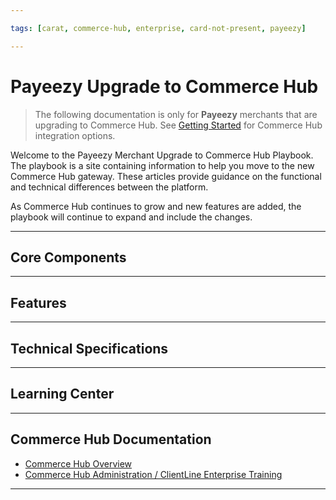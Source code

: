 ```yaml
---

tags: [carat, commerce-hub, enterprise, card-not-present, payeezy]

---
```


# Payeezy Upgrade to Commerce Hub

<!-- theme: danger -->
> The following documentation is only for **Payeezy** merchants that are upgrading to Commerce Hub. See [Getting Started](?path=docs/Getting-Started/Getting-Started-General.md) for Commerce Hub integration options.

Welcome to the Payeezy Merchant Upgrade to Commerce Hub Playbook.  The playbook is a site containing information to help you move to the new Commerce Hub gateway. These articles provide guidance on the functional and technical differences between the platform.

As Commerce Hub continues to grow and new features are added, the playbook will continue to expand and include the changes.

---

## Core Components

<!-- type: row -->

<!-- type: card
title: API Structure
description: Includes Endpoint changes Includes overview of request and response element and format changes
link: ?path=docs/Resources/Guides/Payeezy/Payeezy-UpgradetoCH-CoreAPI.md
-->

<!-- type: card
title: Configuration
description: Includes configuration comparison for users and terminals in the new ClientLine Enterprise platform
link: ?path=docs/Resources/Guides/Payeezy/Payeezy-UpgradetoCH-CoreConfig.md
-->

<!-- type: card
title: Reporting
description: Learn about the new enhanced capabilitities in ClientLine Enterprise
link: ?path=docs/Resources/Guides/Payeezy/Payeezy-UpgradetoCH-CoreReporting.md
-->

<!-- type: card
title: Virtual Terminal
description: Differences in Virtual Terminal functionality
link: ?path=docs/Resources/Guides/Payeezy/Payeezy-UpgradetoCH-CoreVT.md
-->

<!-- type: row-end -->

---

## Features

<!-- type: row -->

<!-- type: card
title: 3DS
description: Using 3DS transactions in Commerce Hub
link: ?path=docs/Resources/Guides/Payeezy/Payeezy-UpgradetoCH-Features3DS.md
-->

<!-- type: card
title: Fraud
description: What's different for the fraud settings, velocity controls, AVS filters and CVV2 filters in Commerce Hub
link: ?path=docs/Resources/Guides/Payeezy/Payeezy-UpgradetoCH-FeaturesFraud.md
-->

<!-- type: card
title: Gift Card/Prepaid
description: Using the Gift Card/Prepaid feature in Commerce Hub
link: ?path=docs/Resources/Guides/Payeezy/Payeezy-UpgradetoCH-FeaturesGiftCard.md
-->

<!-- type: row-end -->

<!-- type: row -->

<!-- type: card
title: Level 2 and Level 3 Data
description: Level 2 and Level 3 Data differences and element mapping
link: ?path=docs/Resources/Guides/Payeezy/Payeezy-UpgradetoCH-FeaturesLevel23.md
-->

<!-- type: card
title: Mobile Wallets
description: Apple Pay and Google Pay functional and element differences
link: ?path=docs/Resources/Guides/Payeezy/Payeezy-UpgradetoCH-FeaturesMobileWallets.md
-->

<!-- type: card
title: Quick Keys
description: Differences in Quick Keys functionality
link: ?path=docs/Resources/Guides/Payeezy/Payeezy-UpgradetoCH-FeaturesQuickKey.md
-->

<!-- type: row-end -->

<!-- type: row -->

<!-- type: card
title: Soft Descriptors
description: Understanding the differences in capabilities and functionality of Soft Descriptors in Commerce Hub
link: ?path=docs/Resources/Guides/Payeezy/Payeezy-UpgradetoCH-FeaturesSoftD.md
-->

<!-- type: card
title: Split Shipment
description: Outlining the API differences in Commerce Hub
link: ?path=docs/Resources/Guides/Payeezy/Payeezy-UpgradetoCH-FeaturesSplitShipment.md
-->

<!-- type: card
title: Stored Credentials
description: Understanding the differences in capabilities and functionality of Stored Credentials in Commerce Hub
link: ?path=docs/Resources/Guides/Payeezy/Payeezy-UpgradetoCH-FeaturesStoredCredentials.md
-->

<!-- type: row-end -->

<!-- type: row -->

<!-- type: card
title: Tokenization
description: How the configuration and functionality of tokens has changed with Commerce Hub
link: ?path=docs/Resources/Guides/Payeezy/Payeezy-UpgradetoCH-FeaturesTokens.md
-->

<!-- type: card
title: 
description: 
link: 
-->

<!-- type: card
title: 
description: 
link: 
-->

<!-- type: row-end -->

---

## Technical Specifications

<!-- type: row -->

<!-- type: card
title: Payeezy to Commerce Hub Element Level Mapping
description: Use this document to help convert your current API request and response elements into Commerce Hub nomenclature and formatting.
link: ?path=docs/Resources/Guides/Payeezy/Payeezy-UpgradetoCH-TechnicalAPI.md
-->

<!-- type: card
title: Required Fields
description: Fields Required in a request by Commerce Hub for each transaction type
link: ?path=docs/Resources/Guides/Payeezy/Payeezy-UpgradetoCH-TechnicalRequired.md
-->

<!-- type: card
title: Customer Transaction Record (CTR) Response Element Creation
description: How to create the CTR response element from Commerce Hub elements
link: ?path=docs/Resources/Guides/Payeezy/Payeezy-UpgradetoCH-TechnicalCTR.md
-->

<!-- type: row-end -->

<!-- type: row -->

<!-- type: card
title: Nashville to Commerce Hub Response Code Mapping
description: Processor response codes mapped to gateway response codes for exception handling
link: ?path=docs/Resources/Guides/Payeezy/Payeezy-UpgradetoCH-ResponseCodeMapping.md
-->

<!-- type: card
title: Payeezy to Commerce Hub AVS and CVV2 Mapping
description: How the codes in Payeezy align to those in Commerce Hub for each Card Brand
link: ?path=docs/Resources/Guides/Payeezy/Payeezy-UpgradetoCH-AVSCVV2Mapping.md
-->

<!-- type: card
title: 
description: 
link: 
-->

<!-- type: row-end -->

---

## Learning Center

<!-- type: row -->

<!-- type: card
title: FAQs
description: Our most common questions and answers for Payeezy merchants migrating to Commerce Hub.
link: ?path=docs/Resources/Guides/Payeezy/Payeezy-UpgradetoCH-FAQs.md
-->

<!-- type: card
title: Glossary
description: A list of programming and API-related terms, acronyms, and phrases to help you think like a developer.
link: ?path=docs/api-glossary.md
-->

<!-- type: card
title: Release Notes
description: View recent and historical changes to the Payeezy Merchant Migration Playbook.
link: ?path=docs/Resources/Guides/Payeezy/Payeezy-UpgradetoCH-ReleaseNotes.md
-->

<!-- type: row-end -->

---

## Commerce Hub Documentation

- [Commerce Hub Overview](?path=docs/Getting-Started/Getting-Started-General.md)
- [Commerce Hub Administration / ClientLine Enterprise Training](https://fiserv.cloudguides.com/en-us/guides/ClientLine%20Enterprise%20from%20Fiserv)

---
